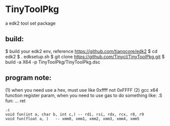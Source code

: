 # TinyToolPkg
a edk2 tool set package


## build:
$ build your edk2 env,   reference https://github.com/tianocore/edk2
$ cd edk2
$ . edksetup.sh
$ git clone https://github.com/Tinycl/TinyToolPkg.git
$ build -a X64 -p TinyToolPkg/TinyToolPkg.dsc


## program note:
(1) when you need use a hex, must use like 0xffff not 0xFFFF
(2) gcc x64 function register param, when you need to use gas to do something
    like:
    .S
    fun:
        ...
        ret

    .c
    void fun(int a, char b, int c,) -- rdi, rsi, rdx, rcx, r8, r9
    void fun(float a, )   -- xmm0, xmm1, xmm2, xmm3, xmm4, xmm5